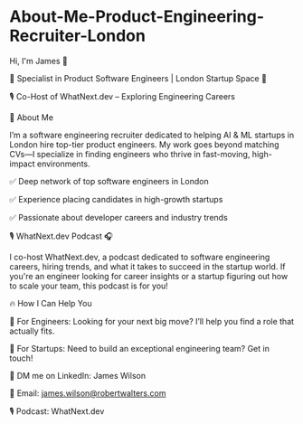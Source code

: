 # About-Me-Product-Engineering-Recruiter-London

Hi, I'm James 👋 

🚀 Specialist in Product Software Engineers | London Startup Space 🤖

🎙️ Co-Host of WhatNext.dev – Exploring Engineering Careers

💼 About Me

I’m a software engineering recruiter dedicated to helping AI & ML startups in London hire top-tier product engineers. My work goes beyond matching CVs—I specialize in finding engineers who thrive in fast-moving, high-impact environments.

✅ Deep network of top software engineers in London

✅ Experience placing candidates in high-growth startups

✅ Passionate about developer careers and industry trends


🎙️ WhatNext.dev Podcast 🎧

I co-host WhatNext.dev, a podcast dedicated to software engineering careers, hiring trends, and what it takes to succeed in the startup world. If you're an engineer looking for career insights or a startup figuring out how to scale your team, this podcast is for you!


🔥 How I Can Help You

📌 For Engineers: Looking for your next big move? I’ll help you find a role that actually fits.

📌 For Startups: Need to build an exceptional engineering team? Get in touch!

💬 DM me on LinkedIn: James Wilson

📧 Email: james.wilson@robertwalters.com

🎙️ Podcast: WhatNext.dev
